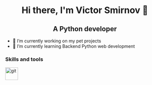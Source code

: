 <h1 align="center">Hi there, I'm Victor Smirnov 👋</h1>
<h2 align="center">A Python developer</h2>

- 🔭 I’m currently working on my pet projects
- 🌱 I’m currently learning Backend Python web development

### Skills and tools

<a href="https://git-scm.com/" target="_blank" rel="noreferrer"> <img src="https://www.vectorlogo.zone/logos/git-scm/git-scm-icon.svg" alt="git" width="40" height="40"/> </a>
